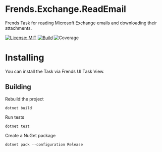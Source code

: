 # Frends.Exchange.ReadEmail
Frends Task for reading Microsoft Exchange emails and downloading their attachments.

[![License: MIT](https://img.shields.io/badge/License-MIT-green.svg)](https://opensource.org/licenses/MIT) 
[![Build](https://github.com/FrendsPlatform/Frends.Exchange/actions/workflows/ReadEmail_build_and_test_on_main.yml/badge.svg)](https://github.com/FrendsPlatform/Frends.Exchange/actions)
![Coverage](https://app-github-custom-badges.azurewebsites.net/Badge?key=FrendsPlatform/Frends.Exchange/Frends.Exchange.ReadEmail|main)

# Installing

You can install the Task via Frends UI Task View.

## Building

Rebuild the project

`dotnet build`

Run tests

`dotnet test`

Create a NuGet package

`dotnet pack --configuration Release`